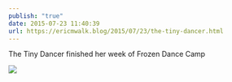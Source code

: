 ```yaml
---
publish: "true"
date: 2015-07-23 11:40:39
url: https://ericmwalk.blog/2015/07/23/the-tiny-dancer.html
---
```


The Tiny Dancer finished her week of Frozen Dance Camp

![](https://ericmwalk.blog/uploads/2022/6b39f62fa5.jpg)